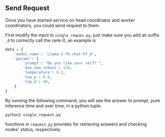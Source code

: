## Send Request 

Once you have started service on head coordinator and worker coordinators, you could send request to them. 

First modify the input in `single_reques.py`, just make sure you add an suffix `_0` to correctly call the rank-0, an example is
```python
data = {
    'model_name': 'Llama-2-7b-chat-hf_0',
    'params': {
        'prompt': "Do you like your self? ",
        'max_new_tokens': 128,
        'temperature': 0.2,
        'top_p': 0.9,
        'top_k': 40,
    }
}
``` 


By running the following command, you will see the answer to prompt, pure inference time and over time, in a python tuple.

```python
python3 single_request.py
```

functions in `request.py` provides for retrieving answers and checking nodes' status, respectively.
